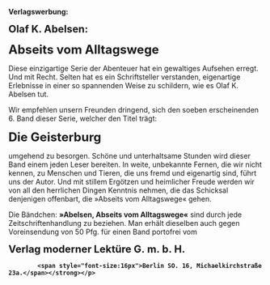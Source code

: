 <strong>Verlagswerbung:</strong>

<strong><span style="font-size:20px">Olaf K. Abelsen:</span></strong>

<strong><span style="font-size:24px">Abseits vom Alltagswege</span></strong>

Diese einzigartige Serie der Abenteuer hat ein gewaltiges Aufsehen erregt. Und mit Recht. Selten hat es ein Schriftsteller verstanden, eigenartige Erlebnisse in einer so spannenden Weise zu schildern, wie es Olaf K. Abelsen tut.

Wir empfehlen unsern Freunden dringend, sich den soeben erscheinenden 6. Band dieser Serie, welcher den Titel trägt:

<p class="centered"><strong><span style="font-size:24px">Die Geisterburg</span></strong></p>

umgehend zu besorgen. Schöne und unterhaltsame Stunden wird dieser Band einem jeden Leser bereiten. In weite, unbekannte Fernen, die wir nicht kennen, zu Menschen und Tieren, die uns fremd und eigenartig sind, führt uns der Autor. Und mit stillem Ergötzen und heimlicher Freude werden wir von all den herrlichen Dingen Kenntnis nehmen, die das Schicksal denjenigen offenbart, die »Abseits vom Alltagswege« gehen.

Die Bändchen: <strong>»Abelsen, Abseits vom Alltagswege«</strong> sind durch jede Zeitschriftenhandlung zu beziehen. Man erhält dieselben auch gegen Voreinsendung von 50 Pfg. für einen Band portofrei vom

<p class="centered"><strong><span style="font-size:20px">Verlag moderner Lektüre G.&nbsp;m.&nbsp;b.&nbsp;H.</span><br />

			<span style="font-size:16px">Berlin SO. 16, Michaelkirchstraße 23a.</span></strong></p>


